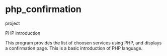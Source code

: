 # php_confirmation
project

PHP introduction

This program provides the list of choosen services using PHP, and displays a confirmation page. This is a basic introduction of 
PHP language. 
